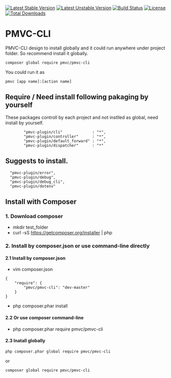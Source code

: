 [![Latest Stable Version](https://poser.pugx.org/pmvc/pmvc-cli/v/stable)](https://packagist.org/packages/pmvc/pmvc-cli) 
[![Latest Unstable Version](https://poser.pugx.org/pmvc/pmvc-cli/v/unstable)](https://packagist.org/packages/pmvc/pmvc-cli) 
[![Build Status](https://travis-ci.org/pmvc/pmvc-cli.svg?branch=master)](https://travis-ci.org/pmvc/pmvc-cli)
[![License](https://poser.pugx.org/pmvc/pmvc-cli/license)](https://packagist.org/packages/pmvc/pmvc-cli)
[![Total Downloads](https://poser.pugx.org/pmvc/pmvc-cli/downloads)](https://packagist.org/packages/pmvc/pmvc-cli) 

PMVC-CLI
===============
PMVC-CLI design to install globally and it could run anywhere under project folder.
So recommend install it globally.
```
composer global require pmvc/pmvc-cli
```
You could run it as
```
pmvc [app name]:[action name]
```

## Require / Need install following pakaging by yourself
These packages controll by each project and not instlled as global, need install by yourself.
```
        "pmvc-plugin/cli"             : "*",
        "pmvc-plugin/controller"      : "*",
        "pmvc-plugin/default_forward" : "*",
        "pmvc-plugin/dispatcher"      : "*" 
```

## Suggests to install.
```
  "pmvc-plugin/error",
  "pmvc-plugin/debug",
  "pmvc-plugin/debug_cli",
  "pmvc-plugin/dotenv"
```

## Install with Composer
### 1. Download composer
   * mkdir test_folder
   * curl -sS https://getcomposer.org/installer | php

### 2. Install by composer.json or use command-line directly
#### 2.1 Install by composer.json
   * vim composer.json
```
{
    "require": {
        "pmvc/pmvc-cli": "dev-master"
    }
}
```
   * php composer.phar install

#### 2.2 Or use composer command-line
   * php composer.phar require pmvc/pmvc-cli

#### 2.3 Inatall globally
```
php composer.phar global require pmvc/pmvc-cli
```
or  
```
composer global require pmvc/pmvc-cli
```
